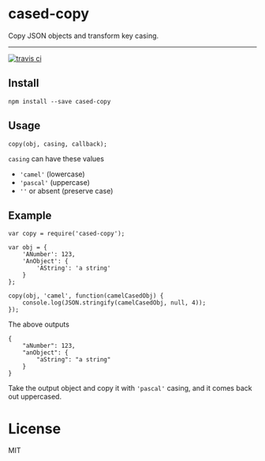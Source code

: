 # cased-copy
Copy JSON objects and transform key casing.

----

[![travis ci](https://travis-ci.org/trenskow/cased-copy.svg?branch=master)](https://travis-ci.org/trenskow/cased-copy)

## Install

    npm install --save cased-copy
    

## Usage

	copy(obj, casing, callback);
	
`casing` can have these values

 * `'camel'` (lowercase)
 * `'pascal'` (uppercase)
 * `''` or absent (preserve case)

## Example

    var copy = require('cased-copy');
    
	var obj = {
		'ANumber': 123,
		'AnObject': {
			'AString': 'a string'
		}
	};

	copy(obj, 'camel', function(camelCasedObj) {
		console.log(JSON.stringify(camelCasedObj, null, 4));
	});
    
The above outputs

	{
		"aNumber": 123,
		"anObject": {
			"aString": "a string"
		}
	}

Take the output object and copy it with `'pascal'` casing, and it comes back out uppercased.

# License

MIT